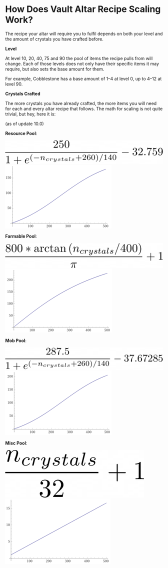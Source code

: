 ﻿# How Does Vault Altar Recipe Scaling Work?

The recipe your altar will require you to fulfil depends on both your level and the amount of crystals you have crafted before.

**Level**

At level 10, 20, 40, 75 and 90 the pool of items the recipe pulls from will change. Each of those levels does not only have their specific items it may require, but also sets the base amount for them.

For example, Cobblestone has a base amount of 1–4 at level 0, up to 4–12 at level 90.

**Crystals Crafted**

The more crystals you have already crafted, the more items you will need for each and every altar recipe that follows. The math for scaling is not quite trivial, but hey, here it is:

(as of update 10.0)

**Resource Pool**:

![](images/resource-formula.png) ![](images/resource-graph.png)

**Farmable Pool**:

![](images/farmable-formula.png) ![](images/farmable-graph.png)

**Mob Pool**:

![](images/mob-formula.png) ![](images/mob-graph.png)

**Misc Pool**:

![](images/misc-formula.png) ![](images/misc-graph.png)
